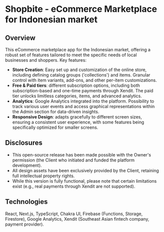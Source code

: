 # Shopbite - eCommerce Marketplace for Indonesian market

## Overview

This eCommerce marketplace app for the Indonesian market, offering a robust set of features tailored to meet the specific needs of local businesses and shoppers.
Key features:

- <strong>Store Creation</strong>: Easy set up and customization of the online store, including defining catalog groups ('collections') and items. Granular control with item variants, add-ons, and other per-item customizations.
- <strong>Free & Paid tiers</strong>: different subscription options, including both subscription-based and one-time payments through Xendit. The paid tier unlocks limitless categories, items, and advanced analytics.
- <strong>Analytics</strong>: Google Analytics integrated into the platform. Possibility to track various user events and access graphical representations within the Admin section for data-driven insights.
- <strong>Responsive Design</strong>: adapts gracefully to different screen sizes, ensuring a consistent user experience, with some features being specifically optimized for smaller screens.

## Disclosures

- This open-source release has been made possible with the Owner's permission (the Client who initiated and funded the platform development).
- All design assets have been exclusively provided by the Client, retaining full intellectual property rights.
- While this version is fully functional, please note that certain limitations exist (e.g., real payments through Xendit are not supported).

## Technologies

React, Next.js, TypeScript, Chakra UI, Firebase (Functions, Storage, Firestore), Google Analytics, Xendit (Southeast Asian fintech company, payment provider). 
